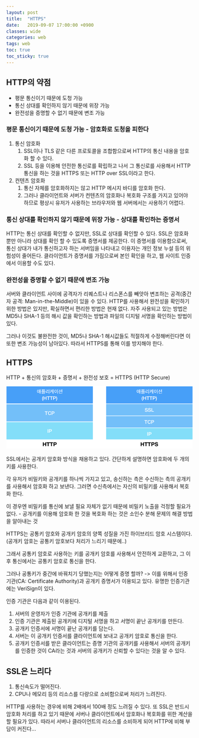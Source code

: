 ```yaml
---
layout: post
title:  "HTTPS"
date:   2019-09-07 17:00:00 +0900
classes: wide
categories: web
tags: web
toc: true
toc_sticky: true
---
```


## HTTP의 약점

- 평문 통신이기 때문에 도청 가능
- 통신 상대를 확인하지 않기 때문에 위장 가능
- 완전성을 증명할 수 없기 때문에 변조 가능

### 평문 통신이기 때문에 도청 가능 - 암호화로 도청을 피한다

1. 통신 암호화
   1. SSL이나 TLS 같은 다른 프로토콜을 조합함으로써 HTTP의 통신 내용을 암호화 할 수 있다.
   2. SSL 등을 이용해 안전한 통신로를 확립하고 나서 그 통신로를 사용해서 HTTP 통신을 하는 것을 HTTPS 또는 HTTP over SSL이라고 한다.
2. 컨텐츠 암호화
   1. 통신 자체를 암호화하지는 않고 HTTP 메시지 바디를 암호화 한다.
   2. 그러나 클라이언트와 서버가 컨텐츠의 암호화나 복호화 구조를 가지고 있어야 하므로 평상시 유저가 사용하는 브라우저와 웹 서버에서는 사용하기 어렵다.

### 통신 상대를 확인하지 않기 때문에 위장 가능 - 상대를 확인하는 증명서

HTTP는 통신 상대를 확인할 수 없지만, SSL로 상대를 확인할 수 있다. SSL은 암호화 뿐만 아니라 상대를 확인 할 수 있도록 증명서를 제공한다.
이 증명서를 이용함으로써, 통신 상대가 내가 통신하고자 하는 서버임을 나타내고 이용자는 개인 정보 누설 등의 위험성이 줄어든다.
클라이언트가 증명서를 가짐으로써 본인 확인을 하고, 웹 사이트 인증에서 이용할 수도 있다.

### 완전성을 증명할 수 없기 때문에 변조 가능

서버와 클라이언트 사이에 공격자가 리퀘스트나 리스폰스를 빼앗아 변조하는 공격(중간자 공격: Man-in-the-Middle)이 있을 수 있다.
HTTP를 사용해서 완전성을 확인하기 위한 방법은 있지만, 확실하면서 편리한 방법은 현재 없다. 자주 사용되고 있는 방법은 MD5나 SHA-1 등의 해시 값을 확인하는 방법과 파일의 디지털 서명을 확인하는 방법이 있다.

그러나 이것도 불완전한 것이, MD5나 SHA-1 해시값들도 적절하게 수정해버린다면 이 또한 변조 가능성이 남아있다. 따라서 HTTPS를 통해 이를 방지해야 한다.

## HTTPS

HTTP + 통신의 암호화 + 증명서 + 완전성 보호 = HTTPS (HTTP Secure)

![HTTPS](/assets/img/https/https.png)

SSL에서는 공개키 암호화 방식을 채용하고 있다. 간단하게 설명하면 암호화에 두 개의 키를 사용한다.

각 유저가 비밀키와 공개키를 하나씩 가지고 있고, 송신하는 측은 수신하는 측의 공개키를 사용해서 암호화 하고 보낸다. 그러면 수신측에서는 자신의 비밀키를 사용해서 복호화 한다.

이 경우엔 비밀키를 통신에 보낼 필요 자체가 없기 때문에 비밀키 노출을 걱정할 필요가 없다. - 공개키를 이용해 암호화 한 것을 복호화 하는 것은 소인수 분해 문제의 해결 방법을 알아내는 것

HTTPS는 공통키 암호와 공개키 암호의 양쪽 성질을 가진 하이브리드 암호 시스템이다. (공개키 암호는 공통키 암호보다 처리가 느리기 때문에..)

그래서 공통키 암호로 사용하는 키를 공개키 암호를 사용해서 안전하게 교환하고, 그 이후 통신에서는 공통키 암호로 통신을 한다.

그러나 공통키가 중간에 바꿔치기 당했는지는 어떻게 증명 할까? -> 이를 위해서 인증 기관(CA: Certificate Authority)과 공개키 증명서가 이용되고 있다. 유명한 인증기관에는 VeriSign이 있다.

인증 기관은 다음과 같이 이용된다.

1. 서버의 운영자가 인증 기관에 공개키를 제출
2. 인증 기관은 제출된 공개키에 디지털 서명을 하고 서명이 끝난 공개키를 만든다.
3. 공개키 인증서에 서명이 끝난 공개키를 담는다.
4. 서버는 이 공개키 인증서를 클라이언트에 보내고 공개키 암호로 통신을 한다.
5. 공개키 인증서를 받은 클라이언트는 증명 기관의 공개키를 사용해서 서버의 공개키를 인증한 것이 CA라는 것과 서버의 공개키가 신뢰할 수 있다는 것을 알 수 있다.

## SSL은 느리다

1. 통신속도가 떨어진다.
2. CPU나 메모리 등의 리소스를 다량으로 소비함으로써 처리가 느려진다.

HTTP를 사용하는 경우에 비해 2배에서 100배 정도 느려질 수 있다. 또 SSL은 반드시 암호화 처리를 하고 있기 때문에 서버나 클라이언트에서 암호화나 복호화를 위한 계산을 할 필요가 있다.
따라서 서버나 클라이언트의 리소스를 소비하게 되어 HTTP에 비해 부담이 커진다...

